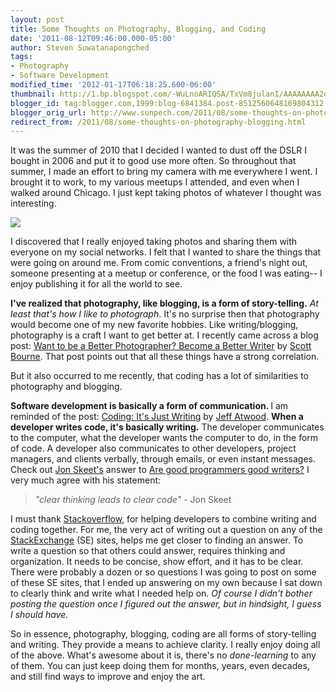 ```yaml
---
layout: post
title: Some Thoughts on Photography, Blogging, and Coding
date: '2011-08-12T09:46:00.000-05:00'
author: Steven Suwatanapongched
tags:
- Photography
- Software Development
modified_time: '2012-01-17T06:18:25.600-06:00'
thumbnail: http://1.bp.blogspot.com/-WuLnoARIQSA/TxVm8julanI/AAAAAAAA2qw/QJGYhDm_jo0/s72-c/IMG_1101.jpeg
blogger_id: tag:blogger.com,1999:blog-6841384.post-8512560648169804312
blogger_orig_url: http://www.sunpech.com/2011/08/some-thoughts-on-photography-blogging.html
redirect_from: /2011/08/some-thoughts-on-photography-blogging.html
---
```


It was the summer of 2010 that I decided I wanted to dust off the DSLR I bought in 2006 and put it to good use more often. So throughout that summer, I made an effort to bring my camera with me everywhere I went. I brought it to work, to my various meetups I attended, and even when I walked around Chicago. I just kept taking photos of whatever I thought was interesting.

<img border="0" src="http://1.bp.blogspot.com/-WuLnoARIQSA/TxVm8julanI/AAAAAAAA2qw/QJGYhDm_jo0/s1600/IMG_1101.jpeg" style="cursor: move;" />

I discovered that I really enjoyed taking photos and sharing them with everyone on my social networks. I felt that I wanted to share the things that were going on around me. From comic conventions, a friend's night out, someone presenting at a meetup or conference, or the food I was eating-- I enjoy publishing it for all the world to see.

<strong>I've realized that photography, like blogging, is a form of story-telling.</strong> <em>At least that's how I like to photograph</em>. It's no surprise then that photography would become one of my new favorite hobbies. Like writing/blogging, photography is a craft I want to get better at. I recently came across a blog post: <a href="http://photofocus.com/2011/07/08/want-to-be-a-better-photographer-become-a-better-writer/">Want to be a Better Photographer? Become a Better Writer</a> by <a href="https://twitter.com/#!/scottbourne">Scott Bourne</a>. That post points out that all these things have a strong correlation.

But it also occurred to me recently, that coding has a lot of similarities to photography and blogging.

<strong>Software development is basically a form of communication. </strong>I am reminded of the post: <a href="http://www.codinghorror.com/blog/2008/11/coding-its-just-writing.html">Coding: It's Just Writing</a> by <a href="https://twitter.com/#!/codinghorror">Jeff Atwood</a>. <strong>When a developer writes code, it's basically writing.</strong> The developer communicates to the computer, what the developer wants the computer to do, in the form of code. A developer also communicates to other developers, project managers, and clients verbally, through emails, or even instant messages. Check out <a href="http://msmvps.com/blogs/jon_skeet/">Jon Skeet's</a> answer to <a href="http://stackoverflow.com/questions/477310/are-good-programmers-good-writers/477319#477319">Are good programmers good writers?</a> I very much agree with his statement:

<blockquote class="tr_bq"><em>"clear thinking leads to clear code" </em>- Jon Skeet </blockquote>

I must thank <a href="http://www.stackoverflow/">Stackoverflow</a>, for helping developers to combine writing and coding together. For me, the very act of writing out a question on any of the <a href="http://www.stackexchange.com/">StackExchange</a> (SE) sites, helps me get closer to finding an answer. To write a question so that others could answer, requires thinking and organization. It needs to be concise, show effort, and it has to be clear. There were probably a dozen or so questions I was going to post on some of these SE sites, that I ended up answering on my own because I sat down to clearly think and write what I needed help on. <em>Of course I didn't bother posting the question once I figured out the answer, but in hindsight, I guess I should have.</em>

So in essence, photography, blogging, coding are all forms of story-telling and writing. They provide a means to achieve clarity. I really enjoy doing all of the above. What's awesome about it is, there's no <em>done-learning</em> to any of them. You can just keep doing them for months, years, even decades, and still find ways to improve and enjoy the art.